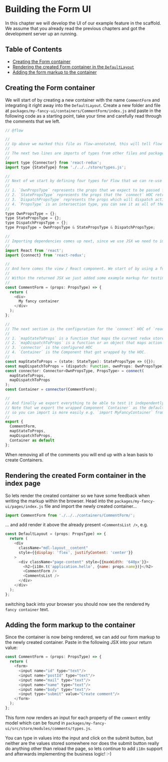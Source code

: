 # Building the Form UI

In this chapter we will develop the UI of our example feature in the scaffold. We assume that you already read the previous chapters and got the development server up an running.

## Table of Contents

- [Creating the Form container](#creating-the-form-container)
- [Rendering the created Form container in the `DefaultLayout`](#rendering-the-container)
- [Adding the form markup to the container](#adding-the-form-markup)


<a id="creating-the-form-container"></a>
## Creating the Form container
We will start of by creating a new container with the name `CommentForm` and integrating it right away into the `DefaultLayout`. Create a new folder and file at `packages/my-fancy-ui/containers/CommentForm/index.js` and paste in the following code as a starting point, take your time and carefully read through the comments that we left.
```js
// @flow

//
// Up above we marked this file as flow-annotated, this will tell flow that it should check all types and warn you in case something is broken.
//
// The next two lines are imports of types from other files and packages, later on you will find out why we need them. :-)
//
import type {Connector} from 'react-redux';
import type {StateType} from './../../store/types.js';

//
// Next of we start by defining four types for Flow that we can re-use as we want.
//
// 1. `OwnPropsType` represents the props that we expect to be passed from the outside(e.g. if one wants to use this container and we need him to specify props we can declare them here)
// 2. `StatePropsType` represents the props that the `connect` HOC retrieves from the redux store.
// 3. `DispatchPropsType` represents the props which will dispatch actions to the store, again something that the `connect` HOC will take care for us.
// 4. `PropsType` is an intersection type, you can see it as all of the previous types merged together into one type.
//
type OwnPropsType = {};
type StatePropsType = {};
type DispatchPropsType = {};
type PropsType = OwnPropsType & StatePropsType & DispatchPropsType;

//
// Importing dependencies comes up next, since we use JSX we need to import React into our scope.
//
import React from 'react';
import {connect} from 'react-redux';

//
// And here comes the view / React component. We start of by using a functional component and annotate the first argument `props` to be of type `PropsType` that we defined earlier.
//
// Within the returned JSX we just added some example markup for testing purposes, later on this is where we will write our real markup.
//
const CommentForm = (props: PropsType) => {
  return (
    <div>
      My fancy container
    </div>
  );
};

//
// The next section is the configuration for the `connect` HOC of `react-redux`.
//
// 1. `mapStateToProps` is a function that maps the current redux store state into props for the Component.
// 2. `mapDispatchToProps` is a function or an object that maps action creators to props for the Component.
// 3. `connector` is the configured HOC
// 4. `Container` is the Component that got wrapped by the HOC.
//
const mapStateToProps = (state: StateType): StatePropsType => ({});
const mapDispatchToProps = (dispatch: Function, ownProps: OwnPropsType): DispatchPropsType => ({});
const connector: Connector<OwnPropsType, PropsType> = connect(
  mapStateToProps,
  mapDispatchToProps
);
const Container = connector(CommentForm);

//
// And finally we export everything to be able to test it independently.
// Note that we export the wrapped Component `Container` as the default export,
// so you can import is more easily e.g. `import MyFancyContainer` from './containers/MyFancyContainer/'
//
export {
  CommentForm,
  mapStateToProps,
  mapDispatchToProps,
  Container as default
};
```

When removing all of the comments you will end up with a lean basis to create Containers.


<a id="rendering-the-container"></a>
## Rendering the created Form container in the index page
So lets render the created container so we have some feedback when writing the markup within the browser. Head into the `packages/my-fancy-ui/pages/index.js` file and import the newly created container...

```js
import CommentForm from './../../containers/CommentForm/';
```

... and add render it above the already present `<CommentsList />`, e.g.

```js
const DefaultLayout = (props: PropsType) => {
  return (
    <div
      className="mdl-layout__content"
      style={{display: 'flex', justifyContent: 'center'}}
    >
      <div className="page-content" style={{maxWidth: '640px'}}>
        <h2>{i18n.t('application.hello', {name: props.name})}</h2>
        <CommentForm />
        <CommentsList />
      </div>
    </div>
  );
};
```

switching back into your browser you should now see the rendered `My fancy container` text.


<a id="adding-the-form-markup"></a>
## Adding the form markup to the container
Since the container is now being rendered, we can add our form markup to the newly created container. Paste in the following JSX into your return value:

```js
const CommentForm = (props: PropsType) => {
  return (
    <form>
      <input name="id" type="text"/>
      <input name="postId" type="text"/>
      <input name="mail" type="text"/>
      <input name="name" type="text"/>
      <input name="body" type="text"/>
      <input type="submit" value="Create comment"/>
    </form>
  );
};
```

This form now renders an input for each property of the `comment` entity model which can be found in `packages/my-fancy-ui/src/store/modules/comments/types.js`.

You can type in values into the input and click on the submit button, but neither are the values stored somewhere nor does the submit button really do anything other than reload the page, so lets continue to add `i18n` support and afterwards implementing the business logic! :-)
